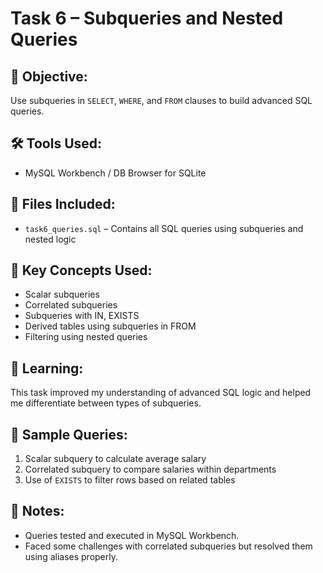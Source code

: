 # Task 6 – Subqueries and Nested Queries

## 🎯 Objective:
Use subqueries in `SELECT`, `WHERE`, and `FROM` clauses to build advanced SQL queries.

## 🛠 Tools Used:
- MySQL Workbench / DB Browser for SQLite

## 📁 Files Included:
- `task6_queries.sql` – Contains all SQL queries using subqueries and nested logic

## 🔑 Key Concepts Used:
- Scalar subqueries
- Correlated subqueries
- Subqueries with IN, EXISTS
- Derived tables using subqueries in FROM
- Filtering using nested queries

## 🧠 Learning:
This task improved my understanding of advanced SQL logic and helped me differentiate between types of subqueries.

## 🧩 Sample Queries:
1. Scalar subquery to calculate average salary
2. Correlated subquery to compare salaries within departments
3. Use of `EXISTS` to filter rows based on related tables

## 📝 Notes:
- Queries tested and executed in MySQL Workbench.
- Faced some challenges with correlated subqueries but resolved them using aliases properly.

